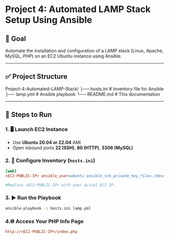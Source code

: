# Project 4: Automated LAMP Stack Setup Using Ansible

## 🧰 Goal

Automate the installation and configuration of a LAMP stack (Linux, Apache, MySQL, PHP) on an EC2 Ubuntu instance using Ansible.

---

## ✅ Project Structure

Project-4-Automated-LAMP-Stack/
├── hosts.ini # Inventory file for Ansible
├── lamp.yml # Ansible playbook
└── README.md # This documentation

---

## 🚀 Steps to Run

### 1. 🖥️ Launch EC2 Instance

- Use **Ubuntu 20.04 or 22.04** AMI
- Open inbound ports **22 (SSH)**, **80 (HTTP)**, **3306 (MySQL)**

### 2. 📝 Configure Inventory (`hosts.ini`)

```ini
[web]
<EC2-PUBLIC-IP> ansible_user=ubuntu ansible_ssh_private_key_file=./devops-key.pem ansible_python_interpreter=/usr/bin/python3

#Replace <EC2-PUBLIC-IP> with your actual EC2 IP.

```

### 3. ▶️ Run the Playbook

```bash
ansible-playbook -i hosts.ini lamp.yml
```

### 4.🌐 Access Your PHP Info Page

```ini
http://<EC2-PUBLIC-IP>/index.php
```
